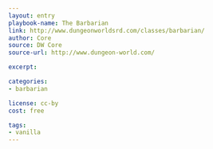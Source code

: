 ```yaml
---
layout: entry
playbook-name: The Barbarian
link: http://www.dungeonworldsrd.com/classes/barbarian/
author: Core
source: DW Core
source-url: http://www.dungeon-world.com/

excerpt:

categories:
- barbarian

license: cc-by
cost: free

tags:
- vanilla
---
```

